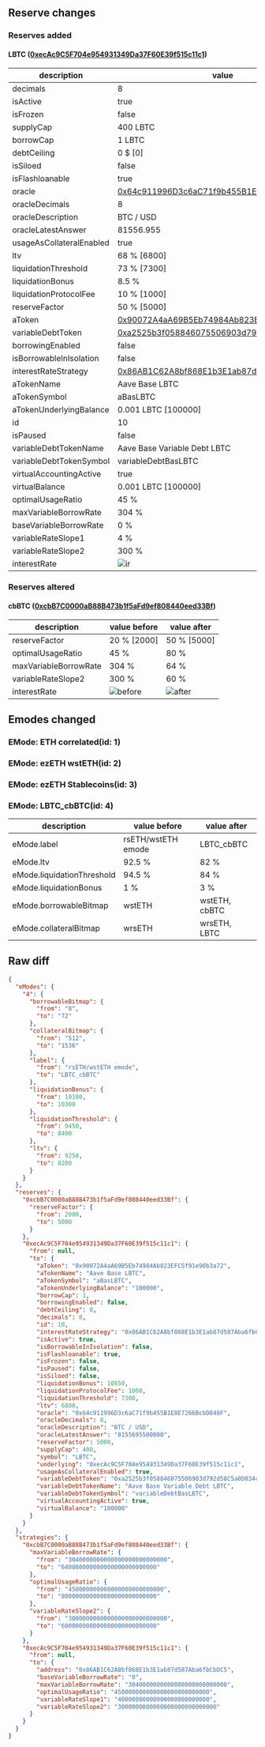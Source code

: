 ## Reserve changes

### Reserves added

#### LBTC ([0xecAc9C5F704e954931349Da37F60E39f515c11c1](https://basescan.org/address/0xecAc9C5F704e954931349Da37F60E39f515c11c1))

| description | value |
| --- | --- |
| decimals | 8 |
| isActive | true |
| isFrozen | false |
| supplyCap | 400 LBTC |
| borrowCap | 1 LBTC |
| debtCeiling | 0 $ [0] |
| isSiloed | false |
| isFlashloanable | true |
| oracle | [0x64c911996D3c6aC71f9b455B1E8E7266BcbD848F](https://basescan.org/address/0x64c911996D3c6aC71f9b455B1E8E7266BcbD848F) |
| oracleDecimals | 8 |
| oracleDescription | BTC / USD |
| oracleLatestAnswer | 81556.955 |
| usageAsCollateralEnabled | true |
| ltv | 68 % [6800] |
| liquidationThreshold | 73 % [7300] |
| liquidationBonus | 8.5 % |
| liquidationProtocolFee | 10 % [1000] |
| reserveFactor | 50 % [5000] |
| aToken | [0x90072A4aA69B5Eb74984Ab823EFC5f91e90b3a72](https://basescan.org/address/0x90072A4aA69B5Eb74984Ab823EFC5f91e90b3a72) |
| variableDebtToken | [0xa2525b3f058846075506903d792d58C5a0D834c9](https://basescan.org/address/0xa2525b3f058846075506903d792d58C5a0D834c9) |
| borrowingEnabled | false |
| isBorrowableInIsolation | false |
| interestRateStrategy | [0x86AB1C62A8bf868E1b3E1ab87d587Aba6fbCbDC5](https://basescan.org/address/0x86AB1C62A8bf868E1b3E1ab87d587Aba6fbCbDC5) |
| aTokenName | Aave Base LBTC |
| aTokenSymbol | aBasLBTC |
| aTokenUnderlyingBalance | 0.001 LBTC [100000] |
| id | 10 |
| isPaused | false |
| variableDebtTokenName | Aave Base Variable Debt LBTC |
| variableDebtTokenSymbol | variableDebtBasLBTC |
| virtualAccountingActive | true |
| virtualBalance | 0.001 LBTC [100000] |
| optimalUsageRatio | 45 % |
| maxVariableBorrowRate | 304 % |
| baseVariableBorrowRate | 0 % |
| variableRateSlope1 | 4 % |
| variableRateSlope2 | 300 % |
| interestRate | ![ir](https://dash.onaave.com/api/static?variableRateSlope1=40000000000000000000000000&variableRateSlope2=3000000000000000000000000000&optimalUsageRatio=450000000000000000000000000&baseVariableBorrowRate=0&maxVariableBorrowRate=3040000000000000000000000000) |


### Reserves altered

#### cbBTC ([0xcbB7C0000aB88B473b1f5aFd9ef808440eed33Bf](https://basescan.org/address/0xcbB7C0000aB88B473b1f5aFd9ef808440eed33Bf))

| description | value before | value after |
| --- | --- | --- |
| reserveFactor | 20 % [2000] | 50 % [5000] |
| optimalUsageRatio | 45 % | 80 % |
| maxVariableBorrowRate | 304 % | 64 % |
| variableRateSlope2 | 300 % | 60 % |
| interestRate | ![before](https://dash.onaave.com/api/static?variableRateSlope1=40000000000000000000000000&variableRateSlope2=3000000000000000000000000000&optimalUsageRatio=450000000000000000000000000&baseVariableBorrowRate=0&maxVariableBorrowRate=3040000000000000000000000000) | ![after](https://dash.onaave.com/api/static?variableRateSlope1=40000000000000000000000000&variableRateSlope2=600000000000000000000000000&optimalUsageRatio=800000000000000000000000000&baseVariableBorrowRate=0&maxVariableBorrowRate=640000000000000000000000000) |

## Emodes changed

### EMode: ETH correlated(id: 1)



### EMode: ezETH wstETH(id: 2)



### EMode: ezETH Stablecoins(id: 3)



### EMode: LBTC_cbBTC(id: 4)

| description | value before | value after |
| --- | --- | --- |
| eMode.label | rsETH/wstETH emode | LBTC_cbBTC |
| eMode.ltv | 92.5 % | 82 % |
| eMode.liquidationThreshold | 94.5 % | 84 % |
| eMode.liquidationBonus | 1 % | 3 % |
| eMode.borrowableBitmap | wstETH | wstETH, cbBTC |
| eMode.collateralBitmap | wrsETH | wrsETH, LBTC |


## Raw diff

```json
{
  "eModes": {
    "4": {
      "borrowableBitmap": {
        "from": "8",
        "to": "72"
      },
      "collateralBitmap": {
        "from": "512",
        "to": "1536"
      },
      "label": {
        "from": "rsETH/wstETH emode",
        "to": "LBTC_cbBTC"
      },
      "liquidationBonus": {
        "from": 10100,
        "to": 10300
      },
      "liquidationThreshold": {
        "from": 9450,
        "to": 8400
      },
      "ltv": {
        "from": 9250,
        "to": 8200
      }
    }
  },
  "reserves": {
    "0xcbB7C0000aB88B473b1f5aFd9ef808440eed33Bf": {
      "reserveFactor": {
        "from": 2000,
        "to": 5000
      }
    },
    "0xecAc9C5F704e954931349Da37F60E39f515c11c1": {
      "from": null,
      "to": {
        "aToken": "0x90072A4aA69B5Eb74984Ab823EFC5f91e90b3a72",
        "aTokenName": "Aave Base LBTC",
        "aTokenSymbol": "aBasLBTC",
        "aTokenUnderlyingBalance": "100000",
        "borrowCap": 1,
        "borrowingEnabled": false,
        "debtCeiling": 0,
        "decimals": 8,
        "id": 10,
        "interestRateStrategy": "0x86AB1C62A8bf868E1b3E1ab87d587Aba6fbCbDC5",
        "isActive": true,
        "isBorrowableInIsolation": false,
        "isFlashloanable": true,
        "isFrozen": false,
        "isPaused": false,
        "isSiloed": false,
        "liquidationBonus": 10850,
        "liquidationProtocolFee": 1000,
        "liquidationThreshold": 7300,
        "ltv": 6800,
        "oracle": "0x64c911996D3c6aC71f9b455B1E8E7266BcbD848F",
        "oracleDecimals": 8,
        "oracleDescription": "BTC / USD",
        "oracleLatestAnswer": "8155695500000",
        "reserveFactor": 5000,
        "supplyCap": 400,
        "symbol": "LBTC",
        "underlying": "0xecAc9C5F704e954931349Da37F60E39f515c11c1",
        "usageAsCollateralEnabled": true,
        "variableDebtToken": "0xa2525b3f058846075506903d792d58C5a0D834c9",
        "variableDebtTokenName": "Aave Base Variable Debt LBTC",
        "variableDebtTokenSymbol": "variableDebtBasLBTC",
        "virtualAccountingActive": true,
        "virtualBalance": "100000"
      }
    }
  },
  "strategies": {
    "0xcbB7C0000aB88B473b1f5aFd9ef808440eed33Bf": {
      "maxVariableBorrowRate": {
        "from": "3040000000000000000000000000",
        "to": "640000000000000000000000000"
      },
      "optimalUsageRatio": {
        "from": "450000000000000000000000000",
        "to": "800000000000000000000000000"
      },
      "variableRateSlope2": {
        "from": "3000000000000000000000000000",
        "to": "600000000000000000000000000"
      }
    },
    "0xecAc9C5F704e954931349Da37F60E39f515c11c1": {
      "from": null,
      "to": {
        "address": "0x86AB1C62A8bf868E1b3E1ab87d587Aba6fbCbDC5",
        "baseVariableBorrowRate": "0",
        "maxVariableBorrowRate": "3040000000000000000000000000",
        "optimalUsageRatio": "450000000000000000000000000",
        "variableRateSlope1": "40000000000000000000000000",
        "variableRateSlope2": "3000000000000000000000000000"
      }
    }
  }
}
```
